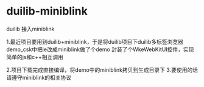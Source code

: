 # duilib-miniblink
duilib 接入miniblink 

1.最近项目要用到duilib+miniblink，于是将duilib项目下duilib多标签浏览器demo_csk中把ie改成miniblink做了个demo
  封装了个WkeWebKitUI控件，实现简单的js和c++相互调用
  
2.项目下载完成直接编译，将demo中的miniblink拷贝到生成目录下
3.要使用的话请遵守miniblink的相关协议
